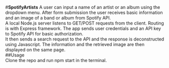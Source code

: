 #**SpotifyArtists**
A user can input a name of an artist or an album using the dropdown menu.
After form submission the user receives basic information and an image of a band or album
from Spotify API.  
A local Node.js server listens to GET/POST requests from the client. Routing is with Express framework. 
The app sends user credentials and an API key to Spotify API for basic authorization.  
It then sends a search request to the API and the response is deconstructed using Javascript.
The information and the retrieved image are then displayed on the same page.  
##Usage  
Clone the repo and run npm start in the terminal.

